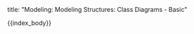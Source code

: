 <frontmatter>
title: "Modeling: Modeling Structures: Class Diagrams - Basic"
</frontmatter>

{{index_body}}
